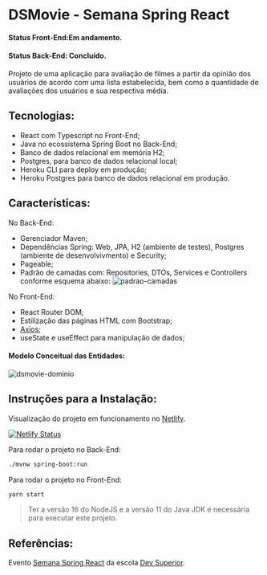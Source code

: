 

# DSMovie - Semana Spring React
#### Status Front-End:Em andamento.
#### Status Back-End: Concluído.

Projeto de uma aplicação para avaliação de filmes a partir da opinião dos usuários de acordo com uma lista estabelecida, bem como a quantidade de avaliações dos usuários e sua respectiva média.

## Tecnologias:
- React com Typescript no Front-End;
- Java no ecossistema Spring Boot no Back-End;
- Banco de dados relacional em memória H2;
- Postgres, para banco de dados relacional local;
- Heroku CLI para deploy em produção;
- Heroku Postgres para banco de dados relacional em produção.

## Características:

No Back-End: 
- Gerenciador Maven;
- Dependências Spring: Web, JPA, H2 (ambiente de testes), Postgres (ambiente de desenvolvivmento) e Security;
- Pageable;
- Padrão de camadas com: Repositories, DTOs, Services e Controllers conforme esquema abaixo:
![padrao-camadas](https://user-images.githubusercontent.com/70298438/149643649-14435609-c508-42aa-a4cf-ad175408ab31.png)

No Front-End: 
- React Router DOM;
- Estilização das páginas HTML com Bootstrap;
- [Axios](https://axios-http.com/);
- useState e useEffect para manipulação de dados;

#### Modelo Conceitual das Entidades:

![dsmovie-dominio](https://user-images.githubusercontent.com/70298438/149643575-c5e94184-5fee-40f1-a039-bfd0d1e973c2.png)


## Instruções para a Instalação:
Visualização do projeto em funcionamento no [Netlify](https://jcgama-dsmovie.netlify.app/).

[![Netlify Status](https://api.netlify.com/api/v1/badges/27718859-c041-4309-a6b5-ddb8ae1d5473/deploy-status)](https://app.netlify.com/sites/jcgama-dsmovie/deploys)

Para rodar o projeto no Back-End:

```sh
./mvnw spring-boot:run
```
Para rodar o projeto no Front-End:

```sh
yarn start
```

> Ter a versão 16 do NodeJS e a versão 11 do Java JDK é necessária para executar este projeto.

## Referências:
Evento [Semana Spring React](https://devsuperior.com.br/evento-sds) da escola [Dev Superior](https://devsuperior.com.br/).
